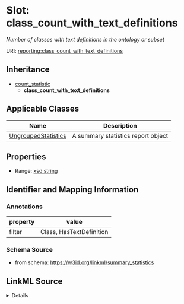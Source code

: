 # Slot: class_count_with_text_definitions
_Number of classes with text definitions in the ontology or subset_


URI: [reporting:class_count_with_text_definitions](https://w3id.org/linkml/reportclass_count_with_text_definitions)




## Inheritance

* [count_statistic](count_statistic.md)
    * **class_count_with_text_definitions**





## Applicable Classes

| Name | Description |
| --- | --- |
[UngroupedStatistics](UngroupedStatistics.md) | A summary statistics report object






## Properties

* Range: [xsd:string](http://www.w3.org/2001/XMLSchema#string)







## Identifier and Mapping Information





### Annotations

| property | value |
| --- | --- |
| filter | Class, HasTextDefinition |



### Schema Source


* from schema: https://w3id.org/linkml/summary_statistics




## LinkML Source

<details>
```yaml
name: class_count_with_text_definitions
annotations:
  filter:
    tag: filter
    value: Class, HasTextDefinition
description: Number of classes with text definitions in the ontology or subset
from_schema: https://w3id.org/linkml/summary_statistics
rank: 1000
is_a: count_statistic
alias: class_count_with_text_definitions
owner: UngroupedStatistics
domain_of:
- UngroupedStatistics
slot_group: class_statistic_group
range: string

```
</details>